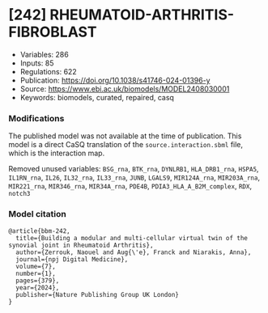# \[242\] RHEUMATOID-ARTHRITIS-FIBROBLAST

 - Variables: 286
 - Inputs: 85
 - Regulations: 622
 - Publication: https://doi.org/10.1038/s41746-024-01396-y
 - Source: https://www.ebi.ac.uk/biomodels/MODEL2408030001
 - Keywords: biomodels, curated, repaired, casq


### Modifications

The published model was not available at the time of publication. This model is a direct CaSQ translation of the `source.interaction.sbml` file, which is the interaction map.

Removed unused variables: `BSG_rna`, `BTK_rna`, `DYNLRB1`, `HLA_DRB1_rna`, `HSPA5`, `IL1RN_rna`, `IL26`, `IL32_rna`, `IL33_rna`, `JUNB`, `LGALS9`, `MIR124A_rna`, `MIR203A_rna`, `MIR221_rna`, `MIR346_rna`, `MIR34A_rna`, `PDE4B`, `PDIA3_HLA_A_B2M_complex`, `RDX`, `notch3`

### Model citation

```
@article{bbm-242,
  title={Building a modular and multi-cellular virtual twin of the synovial joint in Rheumatoid Arthritis},
  author={Zerrouk, Naouel and Aug{\'e}, Franck and Niarakis, Anna},
  journal={npj Digital Medicine},
  volume={7},
  number={1},
  pages={379},
  year={2024},
  publisher={Nature Publishing Group UK London}
}
```

